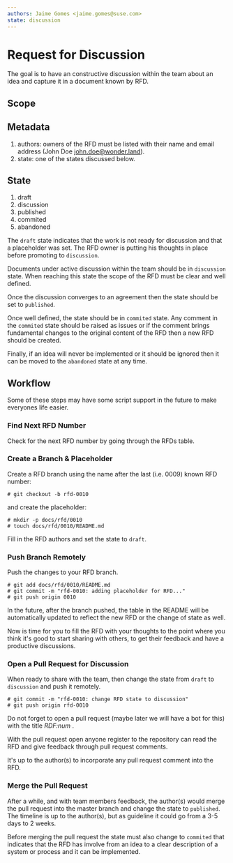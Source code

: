 ```yaml
---
authors: Jaime Gomes <jaime.gomes@suse.com>
state: discussion
---
```


# Request for Discussion

The goal is to have an constructive discussion within the team about an idea and capture it in a
document known by RFD.

## Scope

## Metadata

1. authors: owners of the RFD must be listed with their name and email address 
(John Doe <john.doe@wonder.land>).
2. state: one of the states discussed below.

## State

1. draft
2. discussion
3. published
4. commited
5. abandoned

The ```draft``` state indicates that the work is not ready for discussion and that a placeholder
was set. The RFD owner is putting his thoughts in place before promoting to ```discussion```.

Documents under active discussion within the team should be in ```discussion``` state. When reaching
this state the scope of the RFD must be clear and well defined.

Once the discussion converges to an agreement then the state should be set to ```published```.

Once well defined, the state should be in ```commited``` state. Any comment in the ```commited```
state should be raised as issues or if the comment brings fundamental changes to the original
content of the RFD then a new RFD should be created.

Finally, if an idea will never be implemented or it should be ignored then it can be moved to the
```abandoned``` state at any time.

## Workflow

Some of these steps may have some script support in the future to make everyones life easier.

### Find Next RFD Number

Check for the next RFD number by going through the RFDs table.

### Create a Branch & Placeholder

Create a RFD branch using the name after the last (i.e. 0009) known RFD number:

``` shell
# git checkout -b rfd-0010
```

and create the placeholder:

``` shell
# mkdir -p docs/rfd/0010
# touch docs/rfd/0010/README.md
```

Fill in the RFD authors and set the state to ```draft```.

### Push Branch Remotely

Push the changes to your RFD branch.

``` shell
# git add docs/rfd/0010/README.md
# git commit -m "rfd-0010: adding placeholder for RFD..."
# git push origin 0010
```

In the future, after the branch pushed, the table in the README will be automatically updated to
reflect the new RFD or the change of state as well.

Now is time for you to fill the RFD with your thoughts to the point where you think it's good to
start sharing with others, to get their feedback and have a productive discussions.

### Open a Pull Request for Discussion

When ready to share with the team, then change the state from ```draft``` to ```discussion```
and push it remotely.

```shell
# git commit -m "rfd-0010: change RFD state to discussion"
# git push origin rfd-0010
```

Do not forget to open a pull request (maybe later we will have a bot for this) with the title
_RDF:num_ .

With the pull request open anyone register to the repository can read the RFD and give feedback
through pull request comments.

It's up to the author(s) to incorporate any pull request comment into the RFD.

### Merge the Pull Request

After a while, and with team members feedback, the author(s) would merge the pull request into the
master branch and change the state to ```published```.
The timeline is up to the author(s), but as guideline it could go from a 3-5 days to 2 weeks.

Before merging the pull request the state must also change to ```commited``` that indicates that the
RFD has involve from an idea to a clear description of a system or process and it can be
implemented.
